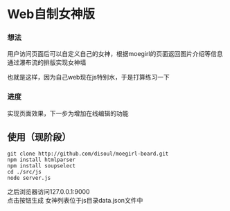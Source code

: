 # Web自制女神版

### 想法
用户访问页面后可以自定义自己的女神，根据moegirl的页面返回图片介绍等信息  
通过瀑布流的排版实现女神墙

也就是这样，因为自己web现在js特别水，于是打算练习一下

### 进度
实现页面效果，下一步为增加在线编辑的功能   

## 使用（现阶段）

```shell
git clone http://github.com/disoul/moegirl-board.git
npm install htmlparser
npm install soupselect
cd ./src/js
node server.js
```
之后浏览器访问127.0.0.1:9000   
点击按钮生成
女神列表位于js目录data.json文件中  


